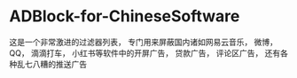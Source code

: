 # ADBlock-for-ChineseSoftware
这是一个非常激进的过滤器列表， 专门用来屏蔽国内诸如网易云音乐， 微博， QQ， 滴滴打车， 小红书等软件中的开屏广告， 贷款广告， 评论区广告， 还有各种乱七八糟的推送广告
